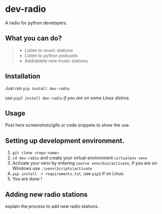 # dev-radio
A radio for python developers.

## What you can do?
> + Listen to music stations
> + Listen to python podcasts
> + Add/delete new music stations.  

## Installation
Just run `pip install dev-radio`

_use `pip3 install dev-radio` if you are on some Linux distros._  

## Usage
Post here screenshots/gifs or code snippets to show the use.

## Setting up development environment.
1. `git clone <repo-name>`  
2. `cd dev-radio` and create your virtual environment `virtualenv venv`  
3. Activate your venv by entering `source venv/bin/activate`, if you are on Windows use
`.\venv\Scripts\activate`
4. `pip install -r requirements.txt`, use  `pip3` if on Linux.  
5. You are done !  

## Adding new radio stations
explain the process to add new radio stations.  
